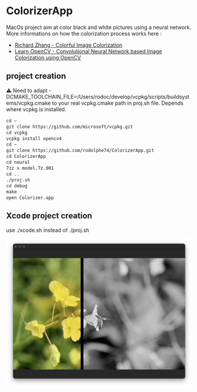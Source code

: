 # ColorizerApp
MacOs project aim at color black and white pictures using a neural network.
More informations on how the colorization process works here :
* [Richard Zhang - Colorful Image Colorization](http://videolectures.net/eccv2016_zhang_image_colorization/)
* [Learn OpenCV - Convolutional Neural Network based Image Colorization using OpenCV](https://www.learnopencv.com/convolutional-neural-network-based-image-colorization-using-opencv/)

## project creation
⚠ Need to adapt -DCMAKE_TOOLCHAIN_FILE=/Users/rodoc/develop/vcpkg/scripts/buildsystems/vcpkg.cmake to your real vcpkg.cmake path in proj.sh file. Depends where vcpkg is installed.

```shell
cd ~
git clone https://github.com/microsoft/vcpkg.git
cd vcpkg
vcpkg install opencv4
cd ~
git clone https://github.com/rodolphe74/ColorizerApp.git
cd ColorizerApp
cd neural
7zz x model.7z.001
cd ..
./proj.sh
cd debug
make
open Colorizer.app
```

## Xcode project creation
use ./xcode.sh instead of ./proj.sh

<img src="sample.png">
